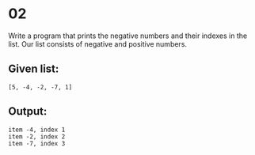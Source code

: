 # 02 

Write a program that prints the negative numbers and their indexes in the list. Our list consists of negative and positive numbers.
## Given list:
``` [5, -4, -2, -7, 1] ```

## Output:
```
item -4, index 1
item -2, index 2
item -7, index 3

```